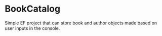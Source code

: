 # BookCatalog

Simple EF project that can store book and author objects made based on user inputs in the console.  




